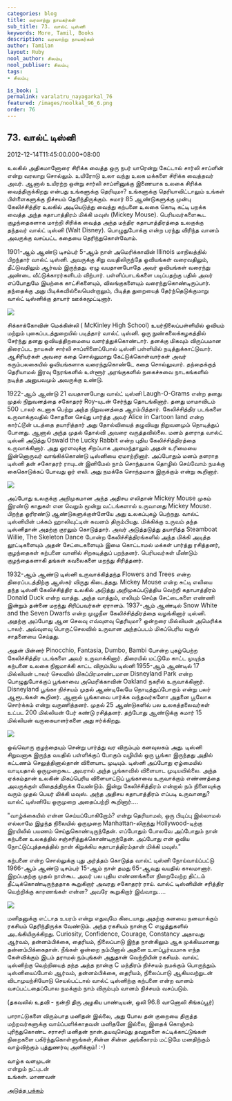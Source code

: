 ```yaml
---
categories: blog
title: வரலாற்று நாயகர்கள்
sub_title: 73. வால்ட் டிஸ்னி
keywords: More, Tamil, Books
description: வரலாற்று நாயகர்கள்
author: Tamilan
layout: Ruby
nool_author: சிலம்பு
nool_publiser: சிலம்பு
tags:
- சிலம்பு

is_book: 1
permalink: varalatru_nayagarkal_76
featured: /images/noolkal_96_6.png
order: 76
---
```



## 73. வால்ட் டிஸ்னி

2012-12-14T11:45:00.000+08:00

உலகில் அதிகமானோரை சிரிக்க வைத்த ஒரு நபர் யாரென்று கேட்டால் சார்லி சாப்ளின் என்று வரலாறு சொல்லும். உயிரோடு உலா வந்து உலக மக்களை சிரிக்க வைத்தவர் அவர். ஆனால் உயிரற்ற ஒன்று சார்லி சாப்ளினுக்கு இணையாக உலகை சிரிக்க வைத்திருக்கிறது என்பது உங்களுக்கு தெரியுமா? உங்களுக்கு தெரியாவிட்டாலும் உங்கள் பிள்ளைகளுக்கு நிச்சயம் தெரிந்திருக்கும். சுமார் 85 ஆண்டுகளுக்கு முன்பு கேலிச்சித்திர உலகில் அடியெடுத்து வைத்து கற்பனை உலகை கொடி கட்டி பறக்க வைத்த அந்த கதாபாத்திரம் மிக்கி மவுஸ் (Mickey Mouse). பெரியவர்களைகூட குழந்தைகளாக மாற்றி சிரிக்க வைத்த அந்த மந்திர கதாபாத்திரத்தை உலகுக்கு தந்தவர் வால்ட் டிஸ்னி (Walt Disney). பொழுதுபோக்கு என்ற பரந்து விரிந்த வானம் அவருக்கு வசப்பட்ட கதையை தெரிந்துகொள்வோம்.

1901-ஆம் ஆண்டு டிசம்பர் 5-ஆம் நாள் அமெரிக்காவின் Illinois மாநிலத்தில் பிறந்தார் வால்ட் டிஸ்னி. அவருக்கு சிறு வயதிலிருந்தே ஓவியங்கள் வரைவதிலும், தீட்டுவதிலும் ஆர்வம் இருந்தது. ஏழு வயதானபோதே அவர் ஓவியங்கள் வரைந்து அண்டை வீட்டுக்காரர்களிடம் விற்பார். பள்ளிப்பாடங்களை படிப்பதற்கு பதில் அவர் எப்போதுமே இயற்கை காட்சிகளையும், விலங்குகளையும் வரைந்துகொண்டிருப்பார். தந்தைக்கு அது பிடிக்கவில்லையென்றாலும், பிடித்த துறையைத் தேர்ந்தெடுக்குமாறு வால்ட் டிஸ்னிக்கு தாயார் ஊக்கமூட்டினார்.

![](http://3.bp.blogspot.com/-rsjmxHtXAWo/UMnEgueLldI/AAAAAAAACr8/0FQ-mbJJ770/s1600/images.jpg)

சிக்காக்கோவின் மெக்கின்லி ( McKinley High School) உயர்நிலைப்பள்ளியில் ஓவியம் மற்றும் புகைப்படத்துறையில் படித்தார் வால்ட் டிஸ்னி. ஒரு நுண்கலைக்கழகத்தில் சேர்ந்து தனது ஓவியத்திறமையை வளர்த்துக்கொண்டார். தனக்கு மிகவும் விருப்பமான திரைப்பட நாயகன் சார்லி சாப்ளினைப்போல் டிஸ்னி பள்ளியில் நடித்துக்காட்டுவார். ஆசிரியர்கள் அவரை கதை சொல்லுமாறு கேட்டுக்கொள்வார்கள் அவர் கரும்பலகையில் ஓவியங்களாக வரைந்துகொண்டே கதை சொல்லுவார். தந்தைக்குத் தெரியாமல் இரவு நேரங்களில் உள்ளூர் அரங்குகளில் நகைச்சுவை நாடகங்களில் நடித்த அனுபவமும் அவருக்கு உண்டு.

1922-ஆம் ஆண்டு 21 வயதானபோது வால்ட் டிஸ்னி Laugh-O-Grams என்ற தனது முதல் நிறுவனத்தை சகோதரர் Roy-யுடன் சேர்ந்து தொடங்கினார். தனது மாமாவிடம் 500 டாலர் கடனாக பெற்று அந்த நிறுவனத்தை ஆரம்பித்தார். கேலிச்சித்திர படங்களை உருவாக்குவதில் சோதனை செய்து பார்த்த அவர் Alice in Cartoon land என்ற கார்ட்டூன் படத்தை தயாரித்தார் அது தோல்வியைத் தழுவியது நிறுவனமும் நொடித்துப் போனது. ஆனால் அந்த முதல் தோல்வி அவரை வருத்தவில்லை. மனம் தளராத வால்ட் டிஸ்னி அடுத்து Oswald the Lucky Rabbit என்ற புதிய கேலிச்சித்திரத்தை உருவாக்கினார். அது ஓரளவுக்கு சிறப்பாக அமைந்தாலும் அதன் உரிமையை இன்னொருவர் வாங்கிக்கொண்டு டிஸ்னியை ஏமாற்றினார். அப்போதும் மனம் தளராத டிஸ்னி தன் சகோதரர் ராயுடன் இனிமேல் நாம் சொந்தமாக தொழில் செய்வோம் நமக்கு கைகொடுக்கப் போவது ஓர் எலி. அது நமக்கே சொந்தமாக இருக்கும் என்று கூறினார்.

![](http://3.bp.blogspot.com/-ynWQtPHraL0/UMnD87caiGI/AAAAAAAACrk/tnbndI3C_Cg/s1600/walt-disney.gif)

அப்போது உலகுக்கு அறிமுகமான அந்த அதிசய எலிதான் Mickey Mouse முகம் இரண்டு காதுகள் என வெறும் மூன்று வட்டங்களால் உருவானது Mickey Mouse. பிறந்த ஓரிரண்டு ஆண்டுகளுக்குள்ளேயே அது உலகப்புகழ் பெற்றது. வால்ட் டிஸ்னியின் பக்கம் ஹாலிவுட்டின் கவனம் திரும்பியது. மிக்கிக்கு உருவம் தந்த டிஸ்னிதான் அதற்கு குரலும் கொடுத்தார். அவர் அடுத்தடுத்து தயாரித்த Steamboat Willie, The Skeleton Dance போன்ற கேலிச்சித்திரங்களில் அந்த மிக்கி அடித்த லூட்டிகளையும் அதன் சேட்டைகளையும் இமை கொட்டாமல் மக்கள் பார்த்து ரசித்தனர், குழந்தைகள் கற்பனை வானில் சிறகடித்துப் பறந்தனர். பெரியவர்கள் மீண்டும் குழந்தைகளாகி தங்கள் கவலைகளை மறந்து சிரித்தனர்.

1932-ஆம் ஆண்டு டிஸ்னி உருவாக்கித்தந்த Flowers and Trees என்ற திரைப்படத்திற்கு ஆஸ்கர் விருது கிடைத்தது. Mickey Mouse என்ற சுட்டி எலியை தந்த டிஸ்னி கேலிச்சித்திர உலகில் அடுத்து அறிமுகப்படுத்திய வெற்றி கதாபாத்திரம் Donald Duck என்ற வாத்து. அந்த வாத்தும், எலியும் செய்த சேட்டைகளை எண்ணி இன்றும் தன்னை மறந்து சிரிப்பவர்கள் ஏராளம். 1937-ஆம் ஆண்டில் Snow White and the Seven Dwarfs என்ற முழுநீள கேலிச்சித்திரத்தை வழங்கினார் டிஸ்னி. அதற்கு அப்போது ஆன செலவு எவ்வுளவு தெரியுமா? ஒன்றரை மில்லியன் அமெரிக்க டாலர். அவ்வுளவு பொருட்செலவில் உருவான அந்தப்படம் மிகப்பெரிய வசூல் சாதனையை செய்தது.

அதன் பின்னர் Pinocchio, Fantasia, Dumbo, Bambi போன்ற புகழ்பெற்ற கேலிச்சித்திர படங்களை அவர் உருவாக்கினார். திரையில் மட்டுமே காட்ட முடிந்த கற்பனை உலகை நிஜமாக்கி காட்ட விரும்பிய டிஸ்னி 1955-ஆம் ஆண்டில் 17 மில்லியன் டாலர் செலவில் மிகப்பிரமாண்டமான Disneyland Park என்ற பொழுதுபோக்குப் பூங்காவை அமெரிக்காவின் Oakland நகரில் உருவாக்கினார். Disneyland பூங்கா நிச்சயம் முதல் ஆண்டிலேயே நொடித்துப்போகும் என்று பலர் ஆரூடங்கள் கூறினர். ஆனால் பூங்காவை பார்க்க வந்தவர்களோ அதனை பூலோக சொர்க்கம் என்று வருணித்தனர். முதல் 25 ஆண்டுகளில் பல உலகத்தலைவர்கள் உட்பட 200 மில்லியன் பேர் கண்டு ரசித்தனர். தற்போது ஆண்டுக்கு சுமார் 15 மில்லியன் வருகையாளர்களை அது ஈர்க்கிறது.

![](http://3.bp.blogspot.com/-9Yn6qBkXseU/UMnEGZNUq6I/AAAAAAAACrs/BH4Nh2UzVBI/s1600/Walt-Disney-Screencaps-The-Walt-Disney-Logo-walt-disney-characters-31865565-2560-1440.jpg)

ஒவ்வொரு குழந்தையும் சென்று பார்த்து வர விரும்பும் கனவுலகம் அது. டிஸ்னி சிறுவனாக இருந்த வயதில் பள்ளிக்குப் போகும் வழியில் ஒரு பூங்கா இருந்தது அதில் கட்டணம் செலுத்தினால்தான் விளையாட முடியும். டிஸ்னி அப்போது ஏழ்மையில் வாடியதால் ஒருமுறைகூட அவரால் அந்த பூங்காவில் விளையாட முடியவில்லை. அந்த ஏக்கம்தான் உலகின் மிகப்பெரிய விளையாட்டுப் பூங்காவை உருவாக்கும் எண்ணத்தை அவருக்குள் விதைத்திருக்க வேண்டும். இன்று கேலிச்சித்திரம் என்றால் நம் நினைவுக்கு வரும் முதல் பெயர் மிக்கி மவுஸ். அந்த அதிசய கதாபாத்திரம் எப்படி உருவானது? வால்ட் டிஸ்னியே ஒருமுறை அதைப்பற்றி கூறினார்....

"வாழ்க்கையில் என்ன செய்யப்போகிறோம்? என்று தெரியாமல், ஒரு பிடிப்பு இல்லாமல் எல்லாமே இழந்த நிலையில் ஒருமுறை Manhattan-லிருந்து Hollywood-டிற்கு இரயிலில் பயணம் செய்துகொண்டிருந்தேன். எப்போதும் போலவே அப்போதும் நான் கற்பனை உலகத்தில் சஞ்சரித்துக்கொண்டிருந்தேன். அப்போது என் ஓவிய நோட்டுப்புத்தகத்தில் நான் கிறுக்கிய கதாபாத்திரம்தான் மிக்கி மவுஸ்."

கற்பனை என்ற சொல்லுக்கு புது அர்த்தம் கொடுத்த வால்ட் டிஸ்னி நோய்வாய்ப்பட்டு 1966-ஆம் ஆண்டு டிசம்பர் 15-ஆம் நாள் தமது 65-ஆவது வயதில் காலமானார். இறப்பதற்கு முதல் நாள்கூட அவர் பல புதிய எண்ணங்களை நிறைவேற்ற திட்டம் தீட்டிக்கொண்டிருந்ததாக கூறுகிறார் அவரது சகோதரர் ராய். வால்ட் டிஸ்னியின் சரித்திர வெற்றிக்கு காரணங்கள் என்ன? அவரே கூறுகிறார் இவ்வாறு.....

![](http://1.bp.blogspot.com/-AhEgFGc5L0o/UMnEVWICDpI/AAAAAAAACr0/wx19WsDDON4/s1600/tumblr_lzxvjg6NSr1r80jjso1_500.jpg)

மனிதனுக்கு எட்டாத உயரம் என்று எதுவுமே கிடையாது அதற்கு கனவை நனவாக்கும் ரகசியம் தெரிந்திருக்க வேண்டும். அந்த ரகசியம் நான்கு C எழுத்துகளில் அடங்கியிருக்கிறது. Curiosity, Confidence, Courage, Constancy அதாவது ஆர்வம், தன்னம்பிக்கை, தைரியம், நிலைப்பாடு இந்த நான்கிலும் ஆக முக்கியமானது தன்னம்பிக்கைதான். நீங்கள் ஒன்றை நம்பினால் அதனை உளப்பூர்வமாக எந்த கேள்விக்கும் இடம் தராமல் நம்புங்கள் அதுதான் வெற்றியின் ரகசியம். வால்ட் டிஸ்னிற்கு வெற்றியைத் தந்த அந்த நான்கு C மந்திரம் நிச்சயம் நமக்கும் பொருந்தும். டிஸ்னியைப்போல் ஆர்வம், தன்னம்பிக்கை, தைரியம், நிலைப்பாடு ஆகியவற்றுடன் விடாமுயற்சியோடு செயல்பட்டால் வால்ட் டிஸ்னிற்கு கற்பனை என்ற வானம் வசப்பட்டதைப்போல நமக்கும் நாம் விரும்பும் வானம் நிச்சயம் வசப்படும்.

(தகவலில் உதவி - நன்றி திரு.அழகிய பாண்டியன், ஒலி 96.8 வானொலி சிங்கப்பூர்)

பாராட்டுகளை விரும்பாத மனிதன் இல்லை, அது போல தன் குறையை திருத்த மற்றவர்களுக்கு வாய்ப்பளிக்காதவன் மனிதனே இல்லை, இதைக் கொஞ்சம் புரிந்துகொண்ட சராசரி மனிதன் நான்.தயவுசெய்து தவறுகளை சுட்டிக்காட்டுங்கள் நிறைகளை பகிர்ந்துகொள்ளுங்கள்,சின்ன சின்ன அங்கீகாரம் மட்டுமே மனதிற்கும் வாழ்விற்கும் புத்துணர்வு அளிக்கும்! :-)

வாழ்க வளமுடன்  
என்றும் நட்புடன்  
உங்கள். மாணவன்

[அடுத்த பக்கம்](varalatru_nayagarkal_77)